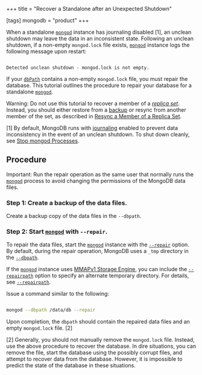 +++
title = "Recover a Standalone after an Unexpected Shutdown"

[tags]
mongodb = "product"
+++

When a standalone [``mongod``](#bin.mongod) instance has journaling disabled
[1], an unclean shutdown may leave the data in an
inconsistent state. Following an unclean shutdown, if a non-empty
``mongod.lock`` file exists, [``mongod``](#bin.mongod) instance logs the
following message upon restart:

```

Detected unclean shutdown - mongod.lock is not empty.

```

If your [``dbPath``](#storage.dbPath) contains a non-empty ``mongod.lock``
file, you must repair the database. This tutorial outlines the
procedure to repair your database for a standalone [``mongod``](#bin.mongod).

Warning: Do not use this tutorial to recover a member of a [*replica set*](#term-replica-set). Instead, you should either restore from a [backup](#) or resync from another member of the set, as described in [Resync a Member of a Replica Set](#). 

[1] By default, MongoDB runs with [journaling](#) enabled to prevent data inconsistency in the event of an unclean shutdown. To shut down cleanly, see [Stop mongod Processes](#terminate-mongod-processes). 


## Procedure

Important: Run the repair operation as the same user that normally runs the [``mongod``](#bin.mongod) process to avoid changing the permissions of the MongoDB data files. 


### Step 1: Create a backup of the data files.

Create a backup copy of the data files in the ``--dbpath``.


### Step 2: Start [``mongod``](#bin.mongod) with ``--repair``.

To repair the data files, start the [``mongod``](#bin.mongod) instance with
the [``--repair``](#cmdoption-repair) option. By default, during the repair
operation, MongoDB uses a ``_tmp`` directory in the
[``--dbpath``](#cmdoption-dbpath).

If the [``mongod``](#bin.mongod) instance uses [MMAPv1 Storage Engine](#), you can
include the [``--repairpath``](#cmdoption-repairpath) option to specify an alternate
temporary directory. For details, see [``--repairpath``](#cmdoption-repairpath).

Issue a command similar to the following:

```sh

mongod --dbpath /data/db --repair

```

Upon completion, the ``dbpath`` should contain the repaired data files and an empty ``mongod.lock`` file. [2]

[2] Generally, you should not manually remove the ``mongod.lock`` file. Instead, use the above procedure to recover the database. In dire situations, you can remove the file, start the database using the possibly corrupt files, and attempt to recover data from the database. However, it is impossible to predict the state of the database in these situations. 
